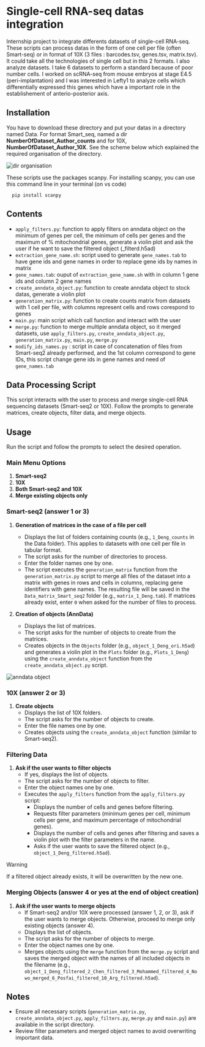 # Single-cell RNA-seq datas integration

Internship project to integrate differents datasets of single-cell RNA-seq. These scripts can process datas in the form of one cell per file (often Smart-seq) or in format of 10X (3 files : barcodes.tsv, genes.tsv, matrix.tsv). It could take all the technologies of single cell but in this 2 formats.
I also analyze datasets. I take 6 datasets to perform a standard because of poor number cells. I worked on scRNA-seq from mouse embryos at stage E4.5 (peri-implantation) and I was interested in Lefty1 to analyze cells which differentially expressed this genes which have a important role in the establishement of anterio-posterior axis.

## Installation

You have to download these directory and put your datas in a directory named Data. For format Smart_seq, named a dir **NumberOfDataset_Author_counts** and for 10X, **NumberOfDataset_Author_10X**. See the scheme below which explained the required organisation of the directory.

  ![dir organisation](Images/organisation_scheme.png)

These scripts use the packages scanpy. For installing scanpy, you can use this command line in your terminal (on vs code)

```
  pip install scanpy
```

## Contents

- `apply_filters.py`: function to apply filters on anndata object on the minimum of genes per cell, the minimum of cells per genes and the maximum of % mitochondrial genes, generate a violin plot and ask the user if he want to save the filtered object (_filterd.h5ad)
- `extraction_gene_name.sh`: script used to generate `gene_names.tab` to have gene ids and gene names in order to replace gene ids by names in matrix
- `gene_names.tab`: ouput of `extraction_gene_name.sh` with in column 1 gene ids and column 2 gene names
- `create_anndata_object.py`: function to create anndata object to stock datas, generate a violin plot
- `generation_matrix.py`: function to create counts matrix from datasets with 1 cell per file, with columns represent cells and rows corespond to genes
- `main.py`: main script which call function and interact with the user
- `merge.py`: function to merge multiple anndata object, so it merged datasets, use `apply_filters.py`, `create_anndata_object.py`, `generation_matrix.py`, `main.py`, `merge.py`
- `modify_ids_names.py` : script in case of concatenation of files from Smart-seq2 already performed, and the 1st column correspond to gene IDs, this script change gene ids in gene names and need of `gene_names.tab`

## Data Processing Script

This script interacts with the user to process and merge single-cell RNA sequencing datasets (Smart-seq2 or 10X). Follow the prompts to generate matrices, create objects, filter data, and merge objects.

## Usage

Run the script and follow the prompts to select the desired operation.

### Main Menu Options

1. **Smart-seq2**
2. **10X**
3. **Both Smart-seq2 and 10X**
4. **Merge existing objects only**

### Smart-seq2 (answer 1 or 3)

1. **Generation of matrices in the case of a file per cell**
    - Displays the list of folders containing counts (e.g., `1_Deng_counts` in the Data folder). This applies to datasets with one cell per file in tabular format.
    - The script asks for the number of directories to process.
    - Enter the folder names one by one.
    - The script executes the `generation_matrix` function from the `generation_matrix.py` script to merge all files of the dataset into a matrix with genes in rows and cells in columns, replacing gene identifiers with gene names. The resulting file will be saved in the `Data_matrix_Smart_seq2` folder (e.g., `matrix_1_Deng.tab`). If matrices already exist, enter `0` when asked for the number of files to process.

2. **Creation of objects (AnnData)**
    - Displays the list of matrices.
    - The script asks for the number of objects to create from the matrices.
    - Creates objects in the `Objects` folder (e.g., `object_1_Deng_ori.h5ad`) and generates a violin plot in the `Plots` folder (e.g., `Plots_1_Deng`) using the `create_anndata_object` function from the `create_anndata_object.py` script.

  ![anndata object](Images/anndata_object_image.png)

### 10X (answer 2 or 3)

1. **Create objects**
    - Displays the list of 10X folders.
    - The script asks for the number of objects to create.
    - Enter the file names one by one.
    - Creates objects using the `create_anndata_object` function (similar to Smart-seq2).

### Filtering Data

1. **Ask if the user wants to filter objects**
    - If yes, displays the list of objects.
    - The script asks for the number of objects to filter.
    - Enter the object names one by one.
    - Executes the `apply_filters` function from the `apply_filters.py` script:
        - Displays the number of cells and genes before filtering.
        - Requests filter parameters (minimum genes per cell, minimum cells per gene, and maximum percentage of mitochondrial genes).
        - Displays the number of cells and genes after filtering and saves a violin plot with the filter parameters in the name.
        - Asks if the user wants to save the filtered object (e.g., `object_1_Deng_filtered.h5ad`).
> [!WARNING]
> If a filtered object already exists, it will be overwritten by the new one.

### Merging Objects (answer 4 or yes at the end of object creation)

1. **Ask if the user wants to merge objects**
    - If Smart-seq2 and/or 10X were processed (answer 1, 2, or 3), ask if the user wants to merge objects. Otherwise, proceed to merge only existing objects (answer 4).
    - Displays the list of objects.
    - The script asks for the number of objects to merge.
    - Enter the object names one by one.
    - Merges objects using the `merge` function from the `merge.py` script and saves the merged object with the names of all included objects in the filename (e.g., `object_1_Deng_filtered_2_Chen_filtered_3_Mohammed_filtered_4_Nowo_merged_6_Posfai_filtered_10_Arg_filtered.h5ad`).
  

## Notes

- Ensure all necessary scripts (`generation_matrix.py`, `create_anndata_object.py`, `apply_filters.py`, `merge.py` and `main.py`) are available in the script directory.
- Review filter parameters and merged object names to avoid overwriting important data.


